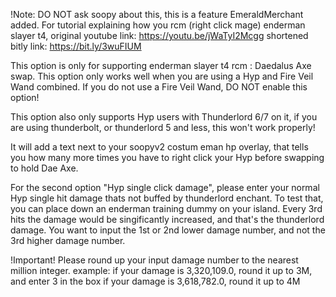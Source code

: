 !Note: DO NOT ask soopy about this, this is a feature EmeraldMerchant added.
For tutorial explaining how you rcm (right click mage) enderman slayer t4,
original youtube link: https://youtu.be/jWaTyI2Mcgg
shortened bitly link: https://bit.ly/3wuFIUM

This option is only for supporting enderman slayer t4 rcm : Daedalus Axe swap.
This option only works well when you are using a Hyp and Fire Veil Wand combined.
If you do not use a Fire Veil Wand, DO NOT enable this option!

This option also only supports Hyp users with Thunderlord 6/7 on it,
if you are using thunderbolt, or thunderlord 5 and less, this won't work properly!

It will add a text next to your soopyv2 costum eman hp overlay, that tells you how many
more times you have to right click your Hyp before swapping to hold Dae Axe.

For the second option "Hyp single click damage", please enter your normal Hyp single hit
damage thats not buffed by thunderlord enchant.
To test that, you can place down an enderman training dummy on your island.
Every 3rd hits the damage would be singificantly increased, and that's the thunderlord damage.
You want to input the 1st or 2nd lower damage number, and not the 3rd higher damage number.

!Important! Please round up your input damage number to the nearest million integer.
example: if your damage is 3,320,109.0, round it up to 3M, and enter 3 in the box
if your damage is 3,618,782.0, round it up to 4M